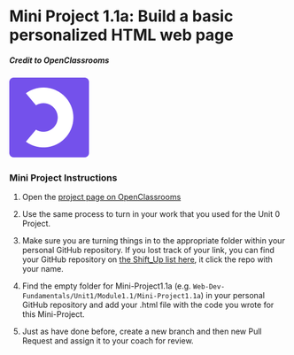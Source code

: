 # Mini Project 1.1a: Build a basic personalized HTML web page

##### Credit to OpenClassrooms
![Become](https://github.com/OCclassprojects/logo/blob/master/fav-icon.png?raw=true)

### Mini Project Instructions

1. Open the [project page on OpenClassrooms](https://openclassrooms.com/en/courses/5265446-build-your-first-web-pages-with-html-and-css/6773861-get-some-practice-building-your-first-page-with-html-and-css)

1. Use the same process to turn in your work that you used for the Unit 0 Project.

1. Make sure you are turning things in to the appropriate folder within your personal GitHub repository. If you lost track of your link, you can find your GitHub repository on [the Shift_Up list here](https://github.com/shift-up/), it click the repo with your name.

1. Find the empty folder for Mini-Project1.1a (e.g. `Web-Dev-Fundamentals/Unit1/Module1.1/Mini-Project1.1a`) in your personal GitHub repository and add your .html file with the code you wrote for this Mini-Project. 

1. Just as have done before, create a new branch and then new Pull Request and assign it to your coach for review.

